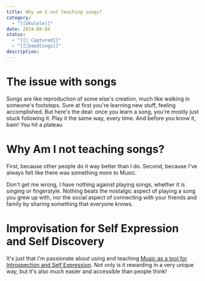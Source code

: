 ```yaml
---
title: Why am I not teaching songs?
category:
  - "[[Ukulele]]"
date: 2024-08-04
status:
  - "[[📝 Captured]]"
  - "[[🌱Seedlings]]"
description: 
---
```

# The issue with songs

Songs are like reproduction of some else's creation, much like walking in someone's footsteps. Sure at first you're learning new stuff, feeling accomplished. But here's the deal: once you learn a song, you're mostly just stuck following it. Play it the same way, every time. And before you know it, bam! You hit a plateau

# Why Am I not teaching songs?

First, because other people do it way better than I do. Second, because I've always felt like there was something more to Music.

Don't get me wrong, I have nothing against playing songs, whether it is singing or fingerstyle. Nothing beats the nostalgic aspect of playing a song you grew up with, nor the social aspect of connecting with your friends and family by sharing something that everyone knows.

# Improvisation for Self Expression and Self Discovery


It's just that I'm passionate about using and teaching [Music as a tool for Introspection and Self Expression](/notes/freeexpression). Not only is it rewarding in a very unique way, but it's also much easier and accessible than people think!